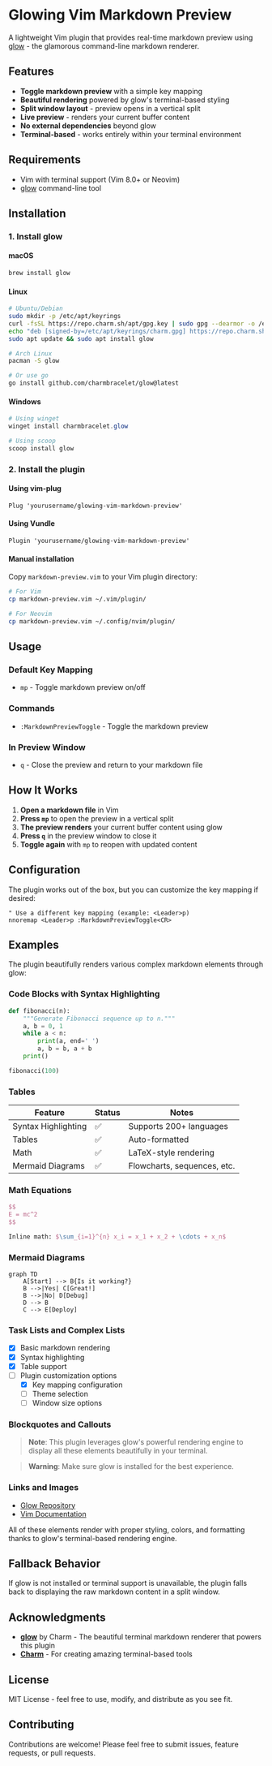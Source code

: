 # Glowing Vim Markdown Preview

A lightweight Vim plugin that provides real-time markdown preview using [glow](https://github.com/charmbracelet/glow) - the glamorous command-line markdown renderer.

## Features

- **Toggle markdown preview** with a simple key mapping
- **Beautiful rendering** powered by glow's terminal-based styling
- **Split window layout** - preview opens in a vertical split
- **Live preview** - renders your current buffer content
- **No external dependencies** beyond glow
- **Terminal-based** - works entirely within your terminal environment

## Requirements

- Vim with terminal support (Vim 8.0+ or Neovim)
- [glow](https://github.com/charmbracelet/glow) command-line tool

## Installation

### 1. Install glow

#### macOS
```bash
brew install glow
```

#### Linux
```bash
# Ubuntu/Debian
sudo mkdir -p /etc/apt/keyrings
curl -fsSL https://repo.charm.sh/apt/gpg.key | sudo gpg --dearmor -o /etc/apt/keyrings/charm.gpg
echo "deb [signed-by=/etc/apt/keyrings/charm.gpg] https://repo.charm.sh/apt/ * *" | sudo tee /etc/apt/sources.list.d/charm.list
sudo apt update && sudo apt install glow

# Arch Linux
pacman -S glow

# Or use go
go install github.com/charmbracelet/glow@latest
```

#### Windows
```powershell
# Using winget
winget install charmbracelet.glow

# Using scoop
scoop install glow
```

### 2. Install the plugin

#### Using vim-plug
```vim
Plug 'yourusername/glowing-vim-markdown-preview'
```

#### Using Vundle
```vim
Plugin 'yourusername/glowing-vim-markdown-preview'
```

#### Manual installation
Copy `markdown-preview.vim` to your Vim plugin directory:
```bash
# For Vim
cp markdown-preview.vim ~/.vim/plugin/

# For Neovim
cp markdown-preview.vim ~/.config/nvim/plugin/
```

## Usage

### Default Key Mapping
- `mp` - Toggle markdown preview on/off

### Commands
- `:MarkdownPreviewToggle` - Toggle the markdown preview

### In Preview Window
- `q` - Close the preview and return to your markdown file

## How It Works

1. **Open a markdown file** in Vim
2. **Press `mp`** to open the preview in a vertical split
3. **The preview renders** your current buffer content using glow
4. **Press `q`** in the preview window to close it
5. **Toggle again** with `mp` to reopen with updated content

## Configuration

The plugin works out of the box, but you can customize the key mapping if desired:

```vim
" Use a different key mapping (example: <Leader>p)
nnoremap <Leader>p :MarkdownPreviewToggle<CR>
```

## Examples

The plugin beautifully renders various complex markdown elements through glow:

### Code Blocks with Syntax Highlighting
```python
def fibonacci(n):
    """Generate Fibonacci sequence up to n."""
    a, b = 0, 1
    while a < n:
        print(a, end=' ')
        a, b = b, a + b
    print()

fibonacci(100)
```

### Tables
| Feature | Status | Notes |
|---------|--------|-------|
| Syntax Highlighting | ✅ | Supports 200+ languages |
| Tables | ✅ | Auto-formatted |
| Math | ✅ | LaTeX-style rendering |
| Mermaid Diagrams | ✅ | Flowcharts, sequences, etc. |

### Math Equations
```latex
$$
E = mc^2
$$

Inline math: $\sum_{i=1}^{n} x_i = x_1 + x_2 + \cdots + x_n$
```

### Mermaid Diagrams
```mermaid
graph TD
    A[Start] --> B{Is it working?}
    B -->|Yes| C[Great!]
    B -->|No| D[Debug]
    D --> B
    C --> E[Deploy]
```

### Task Lists and Complex Lists
- [x] Basic markdown rendering
- [x] Syntax highlighting
- [x] Table support
- [ ] Plugin customization options
  - [x] Key mapping configuration
  - [ ] Theme selection
  - [ ] Window size options

### Blockquotes and Callouts
> **Note**: This plugin leverages glow's powerful rendering engine to display all these elements beautifully in your terminal.

> **Warning**: Make sure glow is installed for the best experience.

### Links and Images
- [Glow Repository](https://github.com/charmbracelet/glow)
- [Vim Documentation](https://vimdoc.sourceforge.net/)

All of these elements render with proper styling, colors, and formatting thanks to glow's terminal-based rendering engine.

## Fallback Behavior

If glow is not installed or terminal support is unavailable, the plugin falls back to displaying the raw markdown content in a split window.

## Acknowledgments

- **[glow](https://github.com/charmbracelet/glow)** by Charm - The beautiful terminal markdown renderer that powers this plugin
- **[Charm](https://charm.sh/)** - For creating amazing terminal-based tools

## License

MIT License - feel free to use, modify, and distribute as you see fit.

## Contributing

Contributions are welcome! Please feel free to submit issues, feature requests, or pull requests.